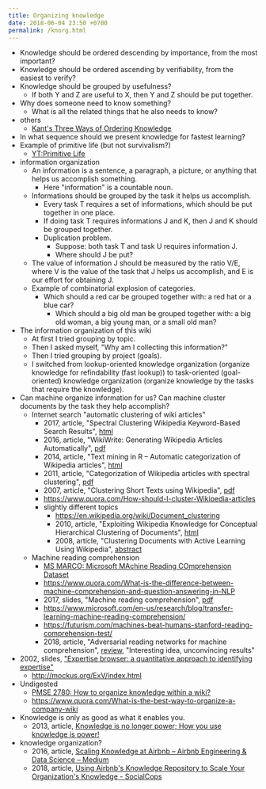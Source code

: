 ```yaml
---
title: Organizing knowledge
date: 2018-06-04 23:50 +0700
permalink: /knorg.html
---
```


- Knowledge should be ordered descending by importance, from the most important?
- Knowledge should be ordered ascending by verifiability, from the easiest to verify?
- Knowledge should be grouped by usefulness?
    - If both Y and Z are useful to X, then Y and Z should be put together.
- Why does someone need to know something?
    - What is all the related things that he also needs to know?
- others
    - [Kant's Three Ways of Ordering Knowledge](https://www.e-education.psu.edu/geog882/l3_p3.html)
- In what sequence should we present knowledge for fastest learning?
- Example of primitive life (but not survivalism?)
    - [YT:Primitive Life](https://www.youtube.com/user/laws507/videos)
- information organization
    - An information is a sentence, a paragraph, a picture, or anything that helps us accomplish something.
        - Here "information" is a countable noun.
    - Informations should be grouped by the task it helps us accomplish.
        - Every task T requires a set of informations, which should be put together in one place.
        - If doing task T requires informations J and K, then J and K should be grouped together.
        - Duplication problem.
            - Suppose: both task T and task U requires information J.
            - Where should J be put?
    - The value of information J should be measured by the ratio V/E, where V is the value of the task that J helps us accomplish, and E is our effort for obtaining J.
    - Example of combinatorial explosion of categories.
        - Which should a red car be grouped together with: a red hat or a blue car?
            - Which should a big old man be grouped together with: a big old woman, a big young man, or a small old man?
- The information organization of this wiki
    - At first I tried grouping by topic.
    - Then I asked myself, "Why am I collecting this information?"
    - Then I tried grouping by project (goals).
    - I switched from lookup-oriented knowledge organization (organize knowledge for refindability (fast lookup))
    to task-oriented (goal-oriented) knowledge organization (organize knowledge by the tasks that require the knowledge).
- Can machine organize information for us?
Can machine cluster documents by the task they help accomplish?
    - Internet search "automatic clustering of wiki articles"
        - 2017, article, "Spectral Clustering Wikipedia Keyword-Based Search Results", [html](https://www.frontiersin.org/articles/10.3389/frobt.2016.00078/full)
        - 2016, article, "WikiWrite: Generating Wikipedia Articles Automatically", [pdf](https://www.ijcai.org/Proceedings/16/Papers/389.pdf)
        - 2014, article, "Text mining in R – Automatic categorization of Wikipedia articles", [html](http://www.rexamine.com/2014/06/text-mining-in-r-automatic-categorization-of-wikipedia-articles/)
        - 2011, article, "Categorization of Wikipedia articles with spectral clustering", [pdf](https://link.springer.com/content/pdf/10.1007/978-3-642-23878-9_14.pdf)
        - 2007, article, "Clustering Short Texts using Wikipedia", [pdf](http://citeseerx.ist.psu.edu/viewdoc/download?doi=10.1.1.188.1139&rep=rep1&type=pdf)
        - https://www.quora.com/How-should-I-cluster-Wikipedia-articles
        - slightly different topics
            - https://en.wikipedia.org/wiki/Document_clustering
            - 2010, article, "Exploiting Wikipedia Knowledge for Conceptual Hierarchical Clustering of Documents", [html](https://www.researchgate.net/publication/221579515_Exploiting_Wikipedia_Knowledge_for_Conceptual_Hierarchical_Clustering_of_Documents)
            - 2008, article, "Clustering Documents with Active Learning Using Wikipedia", [abstract](https://ieeexplore.ieee.org/document/4781188/)
    - Machine reading comprehension
        - [MS MARCO: Microsoft MAchine Reading COmprehension Dataset](http://www.msmarco.org/)
        - https://www.quora.com/What-is-the-difference-between-machine-comprehension-and-question-answering-in-NLP
        - 2017, slides, "Machine reading comprehension", [pdf](http://tcci.ccf.org.cn/summit/2017/dlinfo/003.pdf)
        - https://www.microsoft.com/en-us/research/blog/transfer-learning-machine-reading-comprehension/
        - https://futurism.com/machines-beat-humans-stanford-reading-comprehension-test/
        - 2018, article, "Adversarial reading networks for machine comprehension", [review](https://openreview.net/forum?id=Hy3MvSlRW), "Interesting idea, unconvincing results"
- 2002, slides, ["Expertise browser: a quantitative approach to identifying expertise"](http://mockus.us/papers/exbpresentation.pdf)
    - http://mockus.org/ExV/index.html
- Undigested
    - [PMSE 2780: How to organize knowledge within a wiki?](https://pm.stackexchange.com/questions/2780/how-to-organize-knowledge-within-a-wiki)
    - https://www.quora.com/What-is-the-best-way-to-organize-a-company-wiki
- Knowledge is only as good as what it enables you.
    - 2013, article, [Knowledge is no longer power; How you use knowledge is power!](https://www.k4health.org/blog/post/knowledge-no-longer-power-how-you-use-knowledge-power)
- knowledge organization?
    - 2016, article, [Scaling Knowledge at Airbnb – Airbnb Engineering & Data Science – Medium](https://medium.com/airbnb-engineering/scaling-knowledge-at-airbnb-875d73eff091)
    - 2018, article, [Using Airbnb's Knowledge Repository to Scale Your Organization's Knowledge - SocialCops](https://blog.socialcops.com/technology/engineering/airbnb-knowledge-repository-scale-knowledge/)
